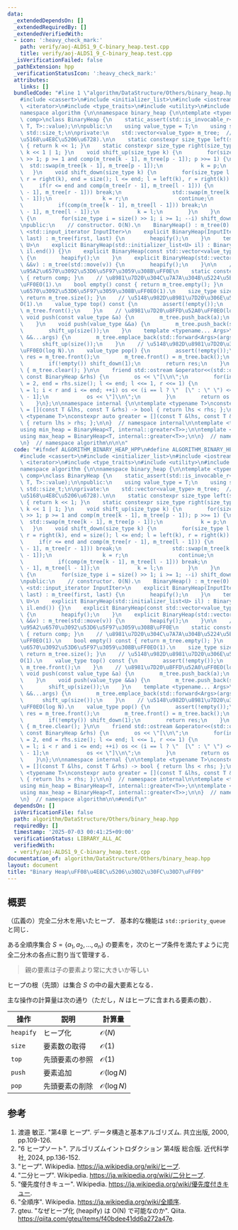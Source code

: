 ```yaml
---
data:
  _extendedDependsOn: []
  _extendedRequiredBy: []
  _extendedVerifiedWith:
  - icon: ':heavy_check_mark:'
    path: verify/aoj-ALDS1_9_C-binary_heap.test.cpp
    title: verify/aoj-ALDS1_9_C-binary_heap.test.cpp
  _isVerificationFailed: false
  _pathExtension: hpp
  _verificationStatusIcon: ':heavy_check_mark:'
  attributes:
    links: []
  bundledCode: "#line 1 \"algorithm/DataStructure/Others/binary_heap.hpp\"\n\n\n\n\
    #include <cassert>\n#include <initializer_list>\n#include <iostream>\n#include\
    \ <iterator>\n#include <type_traits>\n#include <utility>\n#include <vector>\n\n\
    namespace algorithm {\n\nnamespace binary_heap {\n\ntemplate <typename T, auto\
    \ comp>\nclass BinaryHeap {\n    static_assert(std::is_invocable_r<bool, decltype(comp),\
    \ T, T>::value);\n\npublic:\n    using value_type = T;\n    using size_type =\
    \ std::size_t;\n\nprivate:\n    std::vector<value_type> m_tree;  // m_tree[]:=(\u5B8C\
    \u5168\u4E8C\u5206\u6728).\n\n    static constexpr size_type left(size_type k)\
    \ { return k << 1; }\n    static constexpr size_type right(size_type k) { return\
    \ k << 1 | 1; }\n    void shift_up(size_type k) {\n        for(size_type p = k\
    \ >> 1; p >= 1 and comp(m_tree[k - 1], m_tree[p - 1]); p >>= 1) {\n          \
    \  std::swap(m_tree[k - 1], m_tree[p - 1]);\n            k = p;\n        }\n \
    \   }\n    void shift_down(size_type k) {\n        for(size_type l = left(k),\
    \ r = right(k), end = size(); l <= end; l = left(k), r = right(k)) {\n       \
    \     if(r <= end and comp(m_tree[r - 1], m_tree[l - 1])) {\n                if(comp(m_tree[k\
    \ - 1], m_tree[r - 1])) break;\n                std::swap(m_tree[k - 1], m_tree[r\
    \ - 1]);\n                k = r;\n                continue;\n            }\n \
    \           if(comp(m_tree[k - 1], m_tree[l - 1])) break;\n            std::swap(m_tree[k\
    \ - 1], m_tree[l - 1]);\n            k = l;\n        }\n    }\n    void heapify()\
    \ {\n        for(size_type i = size() >> 1; i >= 1; --i) shift_down(i);\n    }\n\
    \npublic:\n    // constructor. O(N).\n    BinaryHeap() : m_tree(0) {}\n    template\
    \ <std::input_iterator InputIter>\n    explicit BinaryHeap(InputIter first, InputIter\
    \ last) : m_tree(first, last) {\n        heapify();\n    }\n    template <typename\
    \ U>\n    explicit BinaryHeap(std::initializer_list<U> il) : BinaryHeap(il.begin(),\
    \ il.end()) {}\n    explicit BinaryHeap(const std::vector<value_type> &v) : m_tree(v)\
    \ {\n        heapify();\n    }\n    explicit BinaryHeap(std::vector<value_type>\
    \ &&v) : m_tree(std::move(v)) {\n        heapify();\n    }\n\n    // \u6BD4\u8F03\
    \u95A2\u6570\u3092\u53D6\u5F97\u3059\u308B\uFF0E\n    static constexpr auto compare()\
    \ { return comp; }\n    // \u8981\u7D20\u304C\u7A7A\u304B\u5224\u5B9A\u3059\u308B\
    \uFF0EO(1).\n    bool empty() const { return m_tree.empty(); }\n    // \u8981\u7D20\
    \u6570\u3092\u53D6\u5F97\u3059\u308B\uFF0EO(1).\n    size_type size() const {\
    \ return m_tree.size(); }\n    // \u5148\u982D\u8981\u7D20\u306E\u53C2\u7167\uFF0E\
    O(1).\n    value_type top() const {\n        assert(!empty());\n        return\
    \ m_tree.front();\n    }\n    // \u8981\u7D20\u8FFD\u52A0\uFF0EO(log N).\n   \
    \ void push(const value_type &a) {\n        m_tree.push_back(a);\n        shift_up(size());\n\
    \    }\n    void push(value_type &&a) {\n        m_tree.push_back(std::move(a));\n\
    \        shift_up(size());\n    }\n    template <typename... Args>\n    void emplace(Args\
    \ &&...args) {\n        m_tree.emplace_back(std::forward<Args>(args)...);\n  \
    \      shift_up(size());\n    }\n    // \u5148\u982D\u8981\u7D20\u306E\u524A\u9664\
    \uFF0EO(log N).\n    value_type pop() {\n        assert(!empty());\n        value_type\
    \ res = m_tree.front();\n        m_tree.front() = m_tree.back();\n        m_tree.pop_back();\n\
    \        if(!empty()) shift_down(1);\n        return res;\n    }\n    void reset()\
    \ { m_tree.clear(); }\n\n    friend std::ostream &operator<<(std::ostream &os,\
    \ const BinaryHeap &rhs) {\n        os << \"[\\n\";\n        for(int l = 1, r\
    \ = 2, end = rhs.size(); l <= end; l <<= 1, r <<= 1) {\n            for(int i\
    \ = l; i < r and i <= end; ++i) os << (i == l ? \"  [\" : \" \") << rhs.m_tree[i\
    \ - 1];\n            os << \"]\\n\";\n        }\n        return os << \"]\";\n\
    \    }\n};\n\nnamespace internal {\n\ntemplate <typename T>\nconstexpr auto less\
    \ = [](const T &lhs, const T &rhs) -> bool { return lhs < rhs; };\n\ntemplate\
    \ <typename T>\nconstexpr auto greater = [](const T &lhs, const T &rhs) -> bool\
    \ { return lhs > rhs; };\n\n}  // namespace internal\n\ntemplate <typename T>\n\
    using min_heap = BinaryHeap<T, internal::greater<T>>;\n\ntemplate <typename T>\n\
    using max_heap = BinaryHeap<T, internal::greater<T>>;\n\n}  // namespace binary_heap\n\
    \n}  // namespace algorithm\n\n\n"
  code: "#ifndef ALGORITHM_BINARY_HEAP_HPP\n#define ALGORITHM_BINARY_HEAP_HPP 1\n\n\
    #include <cassert>\n#include <initializer_list>\n#include <iostream>\n#include\
    \ <iterator>\n#include <type_traits>\n#include <utility>\n#include <vector>\n\n\
    namespace algorithm {\n\nnamespace binary_heap {\n\ntemplate <typename T, auto\
    \ comp>\nclass BinaryHeap {\n    static_assert(std::is_invocable_r<bool, decltype(comp),\
    \ T, T>::value);\n\npublic:\n    using value_type = T;\n    using size_type =\
    \ std::size_t;\n\nprivate:\n    std::vector<value_type> m_tree;  // m_tree[]:=(\u5B8C\
    \u5168\u4E8C\u5206\u6728).\n\n    static constexpr size_type left(size_type k)\
    \ { return k << 1; }\n    static constexpr size_type right(size_type k) { return\
    \ k << 1 | 1; }\n    void shift_up(size_type k) {\n        for(size_type p = k\
    \ >> 1; p >= 1 and comp(m_tree[k - 1], m_tree[p - 1]); p >>= 1) {\n          \
    \  std::swap(m_tree[k - 1], m_tree[p - 1]);\n            k = p;\n        }\n \
    \   }\n    void shift_down(size_type k) {\n        for(size_type l = left(k),\
    \ r = right(k), end = size(); l <= end; l = left(k), r = right(k)) {\n       \
    \     if(r <= end and comp(m_tree[r - 1], m_tree[l - 1])) {\n                if(comp(m_tree[k\
    \ - 1], m_tree[r - 1])) break;\n                std::swap(m_tree[k - 1], m_tree[r\
    \ - 1]);\n                k = r;\n                continue;\n            }\n \
    \           if(comp(m_tree[k - 1], m_tree[l - 1])) break;\n            std::swap(m_tree[k\
    \ - 1], m_tree[l - 1]);\n            k = l;\n        }\n    }\n    void heapify()\
    \ {\n        for(size_type i = size() >> 1; i >= 1; --i) shift_down(i);\n    }\n\
    \npublic:\n    // constructor. O(N).\n    BinaryHeap() : m_tree(0) {}\n    template\
    \ <std::input_iterator InputIter>\n    explicit BinaryHeap(InputIter first, InputIter\
    \ last) : m_tree(first, last) {\n        heapify();\n    }\n    template <typename\
    \ U>\n    explicit BinaryHeap(std::initializer_list<U> il) : BinaryHeap(il.begin(),\
    \ il.end()) {}\n    explicit BinaryHeap(const std::vector<value_type> &v) : m_tree(v)\
    \ {\n        heapify();\n    }\n    explicit BinaryHeap(std::vector<value_type>\
    \ &&v) : m_tree(std::move(v)) {\n        heapify();\n    }\n\n    // \u6BD4\u8F03\
    \u95A2\u6570\u3092\u53D6\u5F97\u3059\u308B\uFF0E\n    static constexpr auto compare()\
    \ { return comp; }\n    // \u8981\u7D20\u304C\u7A7A\u304B\u5224\u5B9A\u3059\u308B\
    \uFF0EO(1).\n    bool empty() const { return m_tree.empty(); }\n    // \u8981\u7D20\
    \u6570\u3092\u53D6\u5F97\u3059\u308B\uFF0EO(1).\n    size_type size() const {\
    \ return m_tree.size(); }\n    // \u5148\u982D\u8981\u7D20\u306E\u53C2\u7167\uFF0E\
    O(1).\n    value_type top() const {\n        assert(!empty());\n        return\
    \ m_tree.front();\n    }\n    // \u8981\u7D20\u8FFD\u52A0\uFF0EO(log N).\n   \
    \ void push(const value_type &a) {\n        m_tree.push_back(a);\n        shift_up(size());\n\
    \    }\n    void push(value_type &&a) {\n        m_tree.push_back(std::move(a));\n\
    \        shift_up(size());\n    }\n    template <typename... Args>\n    void emplace(Args\
    \ &&...args) {\n        m_tree.emplace_back(std::forward<Args>(args)...);\n  \
    \      shift_up(size());\n    }\n    // \u5148\u982D\u8981\u7D20\u306E\u524A\u9664\
    \uFF0EO(log N).\n    value_type pop() {\n        assert(!empty());\n        value_type\
    \ res = m_tree.front();\n        m_tree.front() = m_tree.back();\n        m_tree.pop_back();\n\
    \        if(!empty()) shift_down(1);\n        return res;\n    }\n    void reset()\
    \ { m_tree.clear(); }\n\n    friend std::ostream &operator<<(std::ostream &os,\
    \ const BinaryHeap &rhs) {\n        os << \"[\\n\";\n        for(int l = 1, r\
    \ = 2, end = rhs.size(); l <= end; l <<= 1, r <<= 1) {\n            for(int i\
    \ = l; i < r and i <= end; ++i) os << (i == l ? \"  [\" : \" \") << rhs.m_tree[i\
    \ - 1];\n            os << \"]\\n\";\n        }\n        return os << \"]\";\n\
    \    }\n};\n\nnamespace internal {\n\ntemplate <typename T>\nconstexpr auto less\
    \ = [](const T &lhs, const T &rhs) -> bool { return lhs < rhs; };\n\ntemplate\
    \ <typename T>\nconstexpr auto greater = [](const T &lhs, const T &rhs) -> bool\
    \ { return lhs > rhs; };\n\n}  // namespace internal\n\ntemplate <typename T>\n\
    using min_heap = BinaryHeap<T, internal::greater<T>>;\n\ntemplate <typename T>\n\
    using max_heap = BinaryHeap<T, internal::greater<T>>;\n\n}  // namespace binary_heap\n\
    \n}  // namespace algorithm\n\n#endif\n"
  dependsOn: []
  isVerificationFile: false
  path: algorithm/DataStructure/Others/binary_heap.hpp
  requiredBy: []
  timestamp: '2025-07-03 00:41:25+09:00'
  verificationStatus: LIBRARY_ALL_AC
  verifiedWith:
  - verify/aoj-ALDS1_9_C-binary_heap.test.cpp
documentation_of: algorithm/DataStructure/Others/binary_heap.hpp
layout: document
title: "Binary Heap\uFF08\u4E8C\u5206\u30D2\u30FC\u30D7\uFF09"
---
```



## 概要

（広義の）完全二分木を用いたヒープ．
基本的な機能は `std::priority_queue` と同じ．

ある全順序集合 $S = \lbrace a_1, a_2, \ldots, a_n \rbrace$ の要素を，次のヒープ条件を満たすように完全二分木の各点に割り当て管理する．

> 親の要素は子の要素より常に大きいか等しい

ヒープの根（先頭）は集合 $S$ の中の最大要素となる．

主な操作の計算量は次の通り（ただし，$N$ はヒープに含まれる要素の数）．

|操作|説明|計算量|
|---|---|---|
|`heapify`|ヒープ化|$\mathcal{O}(N)$|
|`size`|要素数の取得|$\mathcal{O}(1)$|
|`top`|先頭要素の参照|$\mathcal{O}(1)$|
|`push`|要素追加|$\mathcal{O}(\log N)$|
|`pop`|先頭要素の削除|$\mathcal{O}(\log N)$|


## 参考

1. 渡邉 敏正. "第4章 ヒープ". データ構造と基本アルゴリズム. 共立出版, 2000, pp.109-126.
1. "6 ヒープソート". アルゴリズムイントロダクション 第4版 総合版. 近代科学社, 2024, pp.136-152.
1. "ヒープ". Wikipedia. <https://ja.wikipedia.org/wiki/ヒープ>.
1. "二分ヒープ". Wikipedia. <https://ja.wikipedia.org/wiki/二分ヒープ>.
1. "優先度付きキュー". Wikipedia. <https://ja.wikipedia.org/wiki/優先度付きキュー>.
1. "全順序". Wikipedia. <https://ja.wikipedia.org/wiki/全順序>.
1. gteu. "なぜヒープ化 (heapify) は O(N) で可能なのか". Qiita. <https://qiita.com/gteu/items/f40bdee41dd6a272a47e>.
